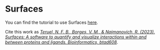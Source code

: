 # Surfaces

You can find the tutorial to use Surfaces [here](https://surfaces-tutorial.readthedocs.io/en/latest/index.html).

Cite this work as [*Teruel, N. F. B., Borges, V. M., & Najmanovich, R. (2023). Surfaces: A software to quantify and visualize interactions within and between proteins and ligands. Bioinformatics, btad608*](https://academic.oup.com/bioinformatics/advance-article/doi/10.1093/bioinformatics/btad608/7288175).
